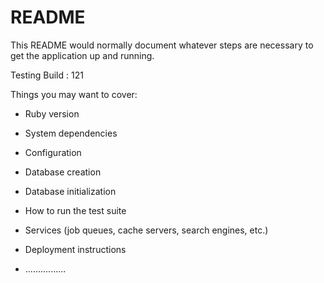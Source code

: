# README

This README would normally document whatever steps are necessary to get the
application up and running.

Testing Build : 121

Things you may want to cover:

* Ruby version

* System dependencies

* Configuration

* Database creation

* Database initialization

* How to run the test suite

* Services (job queues, cache servers, search engines, etc.)

* Deployment instructions

* ................
